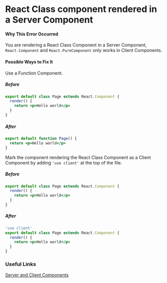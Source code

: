 # React Class component rendered in a Server Component

#### Why This Error Occurred

You are rendering a React Class Component in a Server Component, `React.Component` and `React.PureComponent` only works in Client Components.

#### Possible Ways to Fix It

Use a Function Component.

##### Before

```jsx
export default class Page extends React.Component {
  render() {
    return <p>Hello world</p>
  }
}
```

##### After

```jsx
export default function Page() {
  return <p>Hello world</p>
}
```

Mark the component rendering the React Class Component as a Client Component by adding `'use client'` at the top of the file.

##### Before

```jsx
export default class Page extends React.Component {
  render() {
    return <p>Hello world</p>
  }
}
```

##### After

```jsx
'use client'
export default class Page extends React.Component {
  render() {
    return <p>Hello world</p>
  }
}
```

### Useful Links

[Server and Client Components](https://nextjs.org/docs/getting-started/react-essentials)
